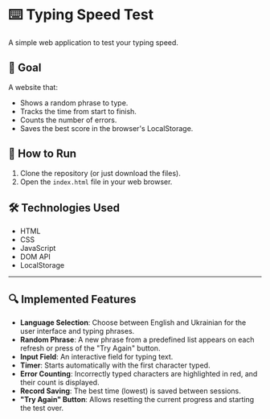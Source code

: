 # ⌨️ Typing Speed Test

A simple web application to test your typing speed.

## 🎯 Goal

A website that:
- Shows a random phrase to type.
- Tracks the time from start to finish.
- Counts the number of errors.
- Saves the best score in the browser's LocalStorage.

## 🚀 How to Run

1.  Clone the repository (or just download the files).
2.  Open the `index.html` file in your web browser.

## 🛠️ Technologies Used

-   HTML
-   CSS
-   JavaScript
-   DOM API
-   LocalStorage

---

## 🔍 Implemented Features

-   **Language Selection**: Choose between English and Ukrainian for the user interface and typing phrases.
-   **Random Phrase**: A new phrase from a predefined list appears on each refresh or press of the "Try Again" button.
-   **Input Field**: An interactive field for typing text.
-   **Timer**: Starts automatically with the first character typed.
-   **Error Counting**: Incorrectly typed characters are highlighted in red, and their count is displayed.
-   **Record Saving**: The best time (lowest) is saved between sessions.
-   **"Try Again" Button**: Allows resetting the current progress and starting the test over. 